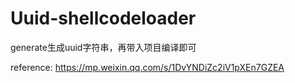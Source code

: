# Uuid-shellcodeloader
generate生成uuid字符串，再带入项目编译即可

reference: https://mp.weixin.qq.com/s/1DvYNDiZc2iV1pXEn7GZEA

